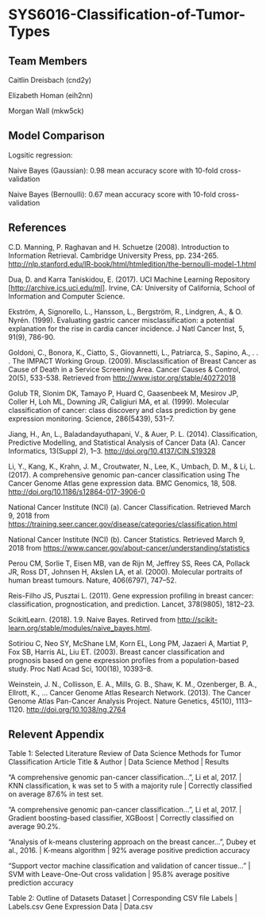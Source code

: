 # SYS6016-Classification-of-Tumor-Types

## Team Members
Caitlin Dreisbach (cnd2y)

Elizabeth Homan (eih2nn)

Morgan Wall (mkw5ck)


## Model Comparison

Logsitic regression:

Naive Bayes (Gaussian): 0.98 mean accuracy score with 10-fold cross-validation

Naive Bayes (Bernoulli): 0.67 mean accuracy score with 10-fold cross-validation

## References

C.D. Manning, P. Raghavan and H. Schuetze (2008). Introduction to Information Retrieval. Cambridge University Press, pp. 234-265. http://nlp.stanford.edu/IR-book/html/htmledition/the-bernoulli-model-1.html

Dua, D. and Karra Taniskidou, E. (2017). UCI Machine Learning Repository [http://archive.ics.uci.edu/ml]. Irvine, CA: University of California, School of Information and Computer Science.
 
Ekström, A, Signorello, L.,  Hansson, L., Bergström, R., Lindgren, A., & O. Nyrén. (1999). Evaluating gastric cancer misclassification: a potential explanation for the rise in cardia cancer incidence. J Natl Cancer Inst, 5, 91(9), 786-90.

Goldoni, C., Bonora, K., Ciatto, S., Giovannetti, L., Patriarca, S., Sapino, A., . . . The IMPACT Working Group. (2009). Misclassification of Breast Cancer as Cause of Death in a Service Screening Area. Cancer Causes & Control, 20(5), 533-538. Retrieved from http://www.jstor.org/stable/40272018

Golub TR, Slonim DK, Tamayo P, Huard C, Gaasenbeek M, Mesirov JP, Coller H, Loh ML, Downing JR, Caligiuri MA, et al. (1999). Molecular classification of cancer: class discovery and class prediction by gene expression monitoring. Science, 286(5439), 531–7.

Jiang, H., An, L., Baladandayuthapani, V., & Auer, P. L. (2014). Classification, Predictive Modelling, and Statistical Analysis of Cancer Data (A). Cancer Informatics, 13(Suppl 2), 1–3. http://doi.org/10.4137/CIN.S19328

Li, Y., Kang, K., Krahn, J. M., Croutwater, N., Lee, K., Umbach, D. M., & Li, L. (2017). A comprehensive genomic pan-cancer classification using The Cancer Genome Atlas gene expression data. BMC Genomics, 18, 508. http://doi.org/10.1186/s12864-017-3906-0

National Cancer Institute (NCI) (a). Cancer Classification. Retrieved March 9, 2018 from https://training.seer.cancer.gov/disease/categories/classification.html

National Cancer Institute (NCI) (b). Cancer Statistics. Retrieved March 9, 2018 from
https://www.cancer.gov/about-cancer/understanding/statistics

Perou CM, Sorlie T, Eisen MB, van de Rijn M, Jeffrey SS, Rees CA, Pollack JR, Ross DT, Johnsen H, Akslen LA, et al. (2000). Molecular portraits of human breast tumours. Nature, 406(6797), 747–52.

Reis-Filho JS, Pusztai L. (2011). Gene expression profiling in breast cancer: classification, prognostication, and prediction. Lancet, 378(9805), 1812–23.

ScikitLearn. (2018). 1.9. Naive Bayes. Retirved from http://scikit-learn.org/stable/modules/naive_bayes.html.

Sotiriou C, Neo SY, McShane LM, Korn EL, Long PM, Jazaeri A, Martiat P, Fox SB, Harris AL, Liu ET. (2003). Breast cancer classification and prognosis based on gene expression profiles from a population-based study. Proc Natl Acad Sci, 100(18), 10393–8.

Weinstein, J. N., Collisson, E. A., Mills, G. B., Shaw, K. M., Ozenberger, B. A., Ellrott, K., … Cancer Genome Atlas Research Network. (2013). The Cancer Genome Atlas Pan-Cancer Analysis Project. Nature Genetics, 45(10), 1113–1120. http://doi.org/10.1038/ng.2764


## Relevent Appendix

Table 1: Selected Literature Review of Data Science Methods for Tumor Classification
Article Title & Author | Data Science Method | Results

“A comprehensive genomic pan-cancer classification...”, Li et al, 2017. | KNN classification, k was set to 5 with a majority rule | Correctly classified on average 87.6% in test set.

“A comprehensive genomic pan-cancer classification...”, Li et al, 2017. | Gradient boosting-based classifier, XGBoost | Correctly classified on average 90.2%.

“Analysis of k-means clustering approach on the breast cancer…”, Dubey et al., 2016. | K-means algorithm  | 92% average positive prediction accuracy

“Support vector machine classification and validation of cancer tissue…” | SVM with Leave-One-Out cross validation | 95.8% average positive prediction accuracy


Table 2: Outline of Datasets
Dataset | Corresponding CSV file
Labels | Labels.csv
Gene Expression Data | Data.csv 

